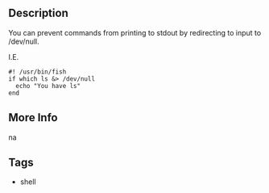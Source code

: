 ## Description

You can prevent commands from printing to stdout by redirecting to input to
/dev/null.

I.E.
```
#! /usr/bin/fish
if which ls &> /dev/null
  echo "You have ls"
end
```

## More Info

na

## Tags

- shell
